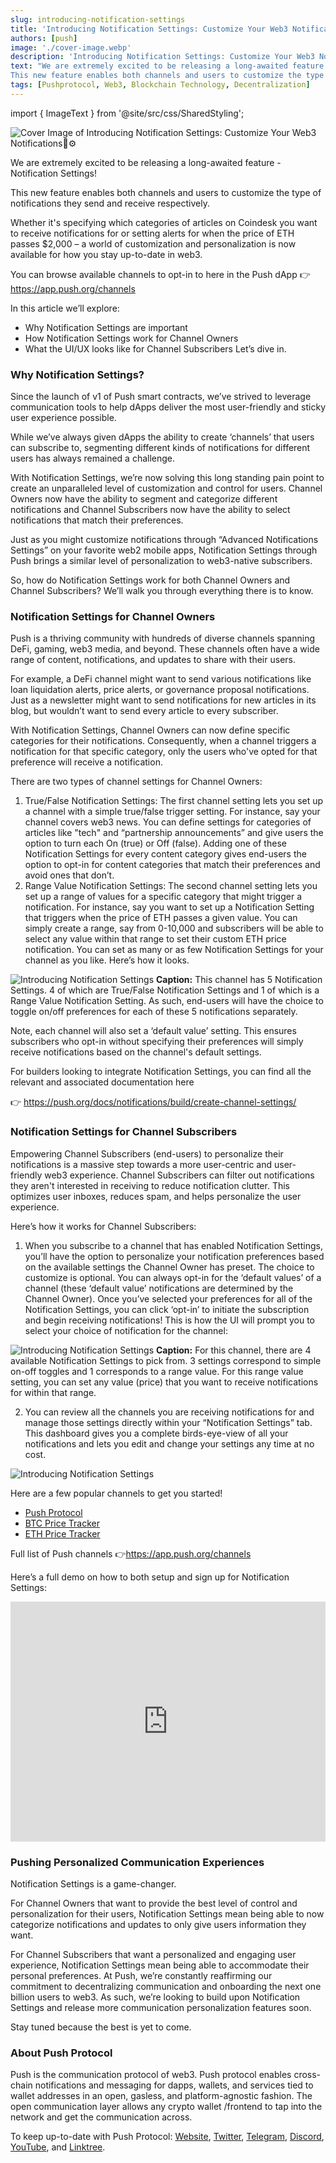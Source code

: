 ```yaml
---
slug: introducing-notification-settings
title: 'Introducing Notification Settings: Customize Your Web3 Notifications🔔⚙️'
authors: [push]
image: './cover-image.webp'
description: 'Introducing Notification Settings: Customize Your Web3 Notifications🔔⚙️'
text: "We are extremely excited to be releasing a long-awaited feature - Notification Settings!
This new feature enables both channels and users to customize the type of notifications they send and receive respectively."
tags: [Pushprotocol, Web3, Blockchain Technology, Decentralization]
---
```

import { ImageText } from '@site/src/css/SharedStyling';

![Cover Image of Introducing Notification Settings: Customize Your Web3 Notifications🔔⚙️](./cover-image.webp)

<!--truncate-->

We are extremely excited to be releasing a long-awaited feature - Notification Settings!

This new feature enables both channels and users to customize the type of notifications they send and receive respectively. 

Whether it's specifying which categories of articles on Coindesk you want to receive notifications for or setting alerts for when the price of ETH passes $2,000 – a world of customization and personalization is now available for how you stay up-to-date in web3.

You can browse available channels to opt-in to here in the Push dApp 👉https://app.push.org/channels

In this article we’ll explore:
- Why Notification Settings are important
- How Notification Settings work for Channel Owners
- What the UI/UX looks like for Channel Subscribers
Let’s dive in.

### Why Notification Settings?
Since the launch of v1 of Push smart contracts, we’ve strived to leverage communication tools to help dApps deliver the most user-friendly and sticky user experience possible.

While we’ve always given dApps the ability to create ‘channels’ that users can subscribe to, segmenting different kinds of notifications for different users has always remained a challenge. 

With Notification Settings, we’re now solving this long standing pain point to create an unparalleled level of customization and control for users. Channel Owners now have the ability to segment and categorize different notifications and Channel Subscribers now have the ability to select notifications that match their preferences.

Just as you might customize notifications through “Advanced Notifications Settings” on your favorite web2 mobile apps, Notification Settings through Push brings a similar level of personalization to web3-native subscribers.

So, how do Notification Settings work for both Channel Owners and Channel Subscribers? We’ll walk you through everything there is to know.

### Notification Settings for Channel Owners
Push is a thriving community with hundreds of diverse channels spanning DeFi, gaming, web3 media, and beyond. These channels often have a wide range of content, notifications, and updates to share with their users. 

For example, a DeFi channel might want to send various notifications like loan liquidation alerts, price alerts, or governance proposal notifications. Just as a newsletter might want to send notifications for new articles in its blog, but wouldn’t want to send every article to every subscriber. 

With Notification Settings, Channel Owners can now define specific categories for their notifications. Consequently, when a channel triggers a notification for that specific category, only the users who've opted for that preference will receive a notification.

There are two types of channel settings for Channel Owners:

1. True/False Notification Settings: The first channel setting lets you set up a channel with a simple true/false trigger setting. For instance, say your channel covers web3 news. You can define settings for categories of articles like  "tech" and “partnership announcements” and give users the option to turn each On (true) or Off (false). Adding one of these Notification Settings for every content category gives end-users the option to opt-in for content categories that match their preferences and avoid ones that don’t. 
2. Range Value Notification Settings: The second channel setting lets you set up a range of values for a specific category that might trigger a notification. For instance, say you want to set up a Notification Setting that triggers when the price of ETH passes a given value. You can simply create a range, say from 0-10,000 and subscribers will be able to select any value within that range to set their custom ETH price notification.
You can set as many or as few Notification Settings for your channel as you like. 
Here’s how it looks.

![Introducing Notification Settings](./image-1.webp)
<ImageText><b>Caption:</b> This channel has 5 Notification Settings. 4 of which are True/False Notification Settings and 1 of which is a Range Value Notification Setting. As such, end-users will have the choice to toggle on/off preferences for each of these 5 notifications separately.</ImageText>

Note, each channel will also set a ‘default value’ setting. This ensures subscribers who opt-in without specifying their preferences will simply receive notifications based on the channel's default settings.

For builders looking to integrate Notification Settings, you can find all the relevant and associated documentation here 

👉 https://push.org/docs/notifications/build/create-channel-settings/

### Notification Settings for Channel Subscribers
Empowering Channel Subscribers (end-users) to personalize their notifications is a massive step towards a more user-centric and user-friendly web3 experience. Channel Subscribers can filter out notifications they aren't interested in receiving to reduce notification clutter. This optimizes user inboxes, reduces spam, and helps personalize the user experience.

Here’s how it works for Channel Subscribers:
1. When you subscribe to a channel that has enabled Notification Settings, you’ll have the option to personalize your notification preferences based on the available settings the Channel Owner has preset. 
The choice to customize is optional. You can always opt-in for the ‘default values’ of a channel (these ‘default value’ notifications are determined by the Channel Owner).
Once you’ve selected your preferences for all of the Notification Settings, you can click ‘opt-in’ to initiate the subscription and begin receiving notifications!
This is how the UI will prompt you to select your choice of notification for the channel:

![Introducing Notification Settings](./image-3.webp)
<ImageText><b>Caption:</b> For this channel, there are 4 available Notification Settings to pick from. 3 settings correspond to simple on-off toggles and 1 corresponds to a range value. For this range value setting, you can set any value (price) that you want to receive notifications for within that range.</ImageText>

2. You can review all the channels you are receiving notifications for and manage those settings directly within your “Notification Settings” tab. This dashboard gives you a complete birds-eye-view of all your notifications and lets you edit and change your settings any time at no cost.

![Introducing Notification Settings](./image-2.webp)

Here are a few popular channels to get you started!
- [Push Protocol](http://app.push.org/channels?channel=0xB88460Bb2696CAb9D66013A05dFF29a28330689D)
- [BTC Price Tracker](http://app.push.org/channels?channel=0x03EAAAa48ea78d1E66eA3458364d553AD981871E)
- [ETH Price Tracker](http://app.push.org/channels?channel=0xDBc5936E4daaE94F415C39D284f6a69c4d553F2F)

Full list of Push channels 👉https://app.push.org/channels

Here’s a full demo on how to both setup and sign up for Notification Settings:

<iframe width="100%" height="384" style={{ borderRadius: "32px" }} src="https://www.youtube.com/embed/XDJFnfzVxsQ" title="Introducing Notification Settings: Customize Your Web3 Notifications🔔⚙️" frameborder="0" allow="accelerometer; autoplay; clipboard-write; encrypted-media; gyroscope; picture-in-picture; web-share" allowfullscreen></iframe>


### Pushing Personalized Communication Experiences

Notification Settings is a game-changer.

For Channel Owners that want to provide the best level of control and personalization for their users, Notification Settings mean being able to now categorize notifications and updates to only give users information they want.

For Channel Subscribers that want a personalized and engaging user experience, Notification Settings mean being able to accommodate their personal preferences.
At Push, we’re constantly reaffirming our commitment to decentralizing communication and onboarding the next one billion users to web3. As such, we’re looking to build upon Notification Settings and release more communication personalization features soon.

Stay tuned because the best is yet to come.

### About Push Protocol

Push is the communication protocol of web3. Push protocol enables cross-chain notifications and messaging for dapps, wallets, and services tied to wallet addresses in an open, gasless, and platform-agnostic fashion. The open communication layer allows any crypto wallet /frontend to tap into the network and get the communication across.

To keep up-to-date with Push Protocol: [Website](https://push.org/), [Twitter](https://twitter.com/pushprotocol), [Telegram](https://t.me/epnsproject), [Discord](https://discord.gg/pushprotocol), [YouTube](https://www.youtube.com/c/EthereumPushNotificationService), and [Linktree](https://linktr.ee/pushprotocol).






